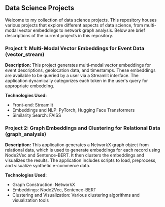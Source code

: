 ## Data Science Projects
Welcome to my collection of data science projects. This repository houses various projects that explore different aspects of data science, from multi-modal vector embeddings to network graph analysis. Below are brief descriptions of the current projects in this repository.

### Project 1: Multi-Modal Vector Embeddings for Event Data (vector_stream)

**Description:**
This project generates multi-modal vector embeddings for event descriptions, geolocation data, and timestamps. These embeddings are available to be queried by a user via a Streamlit interface. The application dynamically categorizes each token in the user's query for appropriate embedding.

**Technologies Used:**
* Front-end: Streamlit
* Embeddings and NLP: PyTorch, Hugging Face Transformers
* Similarity Search: FAISS

### Project 2: Graph Embeddings and Clustering for Relational Data (graph_analysis)
**Description:**
This application generates a NetworkX graph object from relational data, which is used to generate embeddings for each record using Node2Vec and Sentence-BERT. It then clusters the embeddings and visualizes the results. The application includes scripts to load, preprocess, and visualize synthetic e-commerce data.

**Technologies Used:**
* Graph Construction: NetworkX
* Embeddings: Node2Vec, Sentence-BERT
* Clustering and Visualization: Various clustering algorithms and visualization tools
